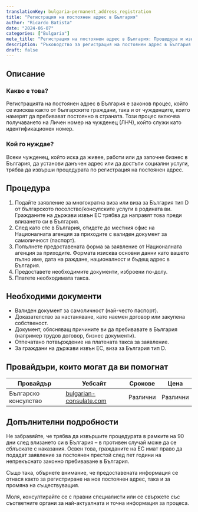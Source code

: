 ```yaml
---
translationKey: bulgaria-permanent_address_registration
title: "Регистрация на постоянен адрес в България"
author: "Ricardo Batista"
date: "2024-06-07"
categories: ["Bulgaria"]
meta_title: "Регистрация на постоянен адрес в България: Процедура и изисквания"
description: "Ръководство за регистрация на постоянен адрес в България за чужденци и граждани на ЕС."
draft: false
---
```


## Описание
### Какво е това?
Регистрацията на постоянен адрес в България е законов процес, който се изисква както от българските граждани, така и от чужденците, които намерят да пребивават постоянно в страната. Този процес включва получаването на Личен номер на чужденец (ЛНЧ), който служи като идентификационен номер.

### Кой го нуждае?
Всеки чужденец, който иска да живее, работи или да започне бизнес в България, да установи данъчен адрес или да достъпи социални услуги, трябва да извърши процедурата по регистрация на постоянен адрес.

## Процедура
1. Подайте заявление за многократна виза или виза за България тип D от българското посолство/консулските услуги в родината ви. Гражданите на държави извън ЕС трябва да направят това преди влизането си в България.
2. След като сте в България, отидете до местния офис на Националната агенция за приходите с валиден документ за самоличност (паспорт).
3. Попълнете предоставената форма за заявление от Националната агенция за приходите. Формата изисква основни данни като вашето пълно име, дата на раждане, националност и бъдещ адрес в България.
4. Предоставете необходимите документи, изброени по-долу.
5. Платете необходимата такса.

## Необходими документи
- Валиден документ за самоличност (най-често паспорт).
- Доказателство за настаняване, като наемен договор или закупена собственост.
- Документ, обясняващ причините ви да пребивавате в България (например трудов договор, бизнес документи).
- Отпечатано потвърждение на платената такса за заявление.
- За граждани на държави извън ЕС, виза за България тип D.

## Провайдъри, които могат да ви помогнат

| Провайдър           |     Уебсайт                             | Срокове    |       Цена         |
| ------------------- | -------------------------------------- | :----------: | :---------------: |
| Българско консулство   | [bulgarian-consulate.com](http://www.bulgarian-consulate.com/) | Различни       |     Различни        |

## Допълнителни подробности
Не забравяйте, че трябва да извършите процедурата в рамките на 90 дни след влизането си в България – в противен случай може да се сблъскате с наказания. Освен това, гражданите на ЕС имат право да подадат заявление за постоянен престой след пет години на непрекъснато законно пребиваване в България.

Също така, обърнете внимание, че предоставената информация се отнася както за регистриране на нов постоянен адрес, така и за промяна на съществуващия.

Моля, консултирайте се с правни специалисти или се свържете със съответните органи за най-актуалната и точна информация за процеса.